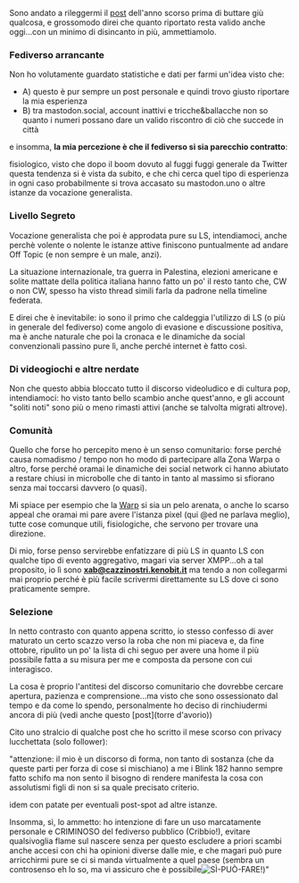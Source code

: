 Sono andato a rileggermi il [post](/posts/ita/un-anno-segreto/) dell'anno scorso prima di buttare giù qualcosa, e grossomodo direi che quanto riportato resta valido anche oggi...con un minimo di disincanto in più, ammettiamolo.

### Fediverso arrancante 

Non ho volutamente guardato statistiche e dati per farmi un'idea visto che:

- A) questo è pur sempre un post personale e quindi trovo giusto riportare la mia esperienza
- B) tra mastodon.social, account inattivi e tricche&ballacche non so quanto i numeri possano dare un valido riscontro di ciò che succede in città

e insomma, **la mia percezione è che il fediverso si sia parecchio contratto**:

fisiologico, visto che dopo il boom dovuto al fuggi fuggi generale da Twitter questa tendenza si è vista da subito, e che chi cerca quel tipo di esperienza in ogni caso probabilmente si trova accasato su mastodon.uno o altre istanze da vocazione generalista.

### Livello Segreto

Vocazione generalista che poi è approdata pure su LS, intendiamoci, anche perchè volente o nolente le istanze attive finiscono puntualmente ad andare Off Topic (e non sempre è un male, anzi).

La situazione internazionale, tra guerra in Palestina, elezioni americane e solite mattate della politica italiana hanno fatto un po' il resto tanto che, CW o non CW, spesso ha visto thread simili farla da padrone nella timeline federata. 

E direi che è inevitabile: io sono il primo che caldeggia l'utilizzo di LS (o più in generale del fediverso) come angolo di evasione e discussione positiva, ma è anche naturale che poi la cronaca e le dinamiche da social convenzionali passino pure lì, anche perché internet è fatto così.

### Di videogiochi e altre nerdate

Non che questo abbia bloccato tutto il discorso videoludico e di cultura pop, intendiamoci: ho visto tanto bello scambio anche quest'anno, e gli account "soliti noti" sono più o meno rimasti attivi (anche se talvolta migrati altrove).

### Comunità 

Quello che forse ho percepito meno è un senso comunitario: forse perché causa nomadismo / tempo non ho modo di partecipare alla Zona Warpa o altro, forse perché oramai le dinamiche dei social network ci hanno abiutato a restare chiusi in microbolle che di tanto in tanto al massimo si sfiorano senza mai toccarsi davvero (o quasi).

Mi spiace per esempio che la [Warp](https://warp.livellosegreto.it/) si sia un pelo arenata, o anche lo scarso appeal che oramai mi pare avere l'istanza pixel (qui @ed ne parlava meglio), tutte cose comunque utili, fisiologiche, che servono per trovare una direzione.

Di mio, forse penso servirebbe enfatizzare di più LS in quanto LS con qualche tipo di evento aggregativo, magari via server XMPP...oh a tal proposito, io lì sono **xab@cazzinostri.kenobit.it** ma tendo a non collegarmi mai proprio perché è più facile scrivermi direttamente su LS dove ci sono praticamente sempre.

### Selezione 

In netto contrasto con quanto appena scritto, io stesso confesso di aver maturato un certo scazzo verso la roba che non mi piaceva e, da fine ottobre, ripulito un po' la lista di chi seguo per avere una home il più possibile fatta a su misura per me e composta da persone con cui interagisco. 

La cosa è proprio l'antitesi del discorso comunitario che dovrebbe cercare apertura, pazienza e comprensione...ma visto che sono ossessionato dal tempo e da come lo spendo, personalmente ho deciso di rinchiudermi ancora di più (vedi anche questo [post](torre d'avorio))

Cito uno stralcio di qualche post che ho scritto il mese scorso con privacy lucchettata (solo follower): 

"attenzione: il mio è un discorso di forma, non tanto di sostanza (che da queste parti per forza di cose si mischiano) a me i Blink 182 hanno sempre fatto schifo ma non sento il bisogno di rendere manifesta la cosa con assolutismi figli di non si sa quale precisato criterio.

idem con patate per eventuali post-spot ad altre istanze. 

Insomma, sì, lo ammetto: ho intenzione di fare un uso marcatamente personale e CRIMINOSO del fediverso pubblico (Cribbio!), evitare qualsivoglia flame sul nascere senza per questo escludere a priori scambi anche accesi con chi ha opinioni diverse dalle mie, e che magari può pure arricchirmi pure se ci si manda virtualmente a quel paese (sembra un controsenso eh lo so, ma vi assicuro che è possibile![_SÌ-PUÒ-FARE!_](https://www.youtube.com/watch?v=rdkecMOT1ko))"